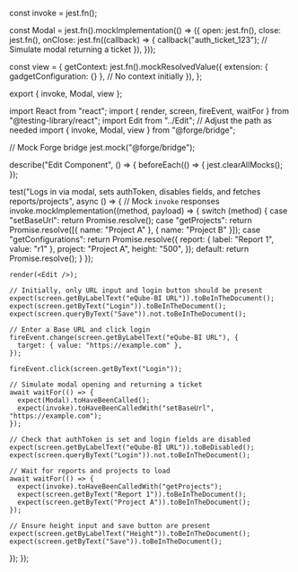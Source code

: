 const invoke = jest.fn();

const Modal = jest.fn().mockImplementation(() => ({
  open: jest.fn(),
  close: jest.fn(),
  onClose: jest.fn((callback) => {
    callback("auth_ticket_123"); // Simulate modal returning a ticket
  }),
}));

const view = {
  getContext: jest.fn().mockResolvedValue({
    extension: { gadgetConfiguration: {} }, // No context initially
  }),
};

export { invoke, Modal, view };



import React from "react";
import { render, screen, fireEvent, waitFor } from "@testing-library/react";
import Edit from "../Edit"; // Adjust the path as needed
import { invoke, Modal, view } from "@forge/bridge";

// Mock Forge bridge
jest.mock("@forge/bridge");

describe("Edit Component", () => {
  beforeEach(() => {
    jest.clearAllMocks();
  });

  test("Logs in via modal, sets authToken, disables fields, and fetches reports/projects", async () => {
    // Mock `invoke` responses
    invoke.mockImplementation((method, payload) => {
      switch (method) {
        case "setBaseUrl":
          return Promise.resolve();
        case "getProjects":
          return Promise.resolve([{ name: "Project A" }, { name: "Project B" }]);
        case "getConfigurations":
          return Promise.resolve({
            report: { label: "Report 1", value: "r1" },
            project: "Project A",
            height: "500",
          });
        default:
          return Promise.resolve();
      }
    });

    render(<Edit />);

    // Initially, only URL input and login button should be present
    expect(screen.getByLabelText("eQube-BI URL")).toBeInTheDocument();
    expect(screen.getByText("Login")).toBeInTheDocument();
    expect(screen.queryByText("Save")).not.toBeInTheDocument();

    // Enter a Base URL and click login
    fireEvent.change(screen.getByLabelText("eQube-BI URL"), {
      target: { value: "https://example.com" },
    });

    fireEvent.click(screen.getByText("Login"));

    // Simulate modal opening and returning a ticket
    await waitFor(() => {
      expect(Modal).toHaveBeenCalled();
      expect(invoke).toHaveBeenCalledWith("setBaseUrl", "https://example.com");
    });

    // Check that authToken is set and login fields are disabled
    expect(screen.getByLabelText("eQube-BI URL")).toBeDisabled();
    expect(screen.queryByText("Login")).not.toBeInTheDocument();

    // Wait for reports and projects to load
    await waitFor(() => {
      expect(invoke).toHaveBeenCalledWith("getProjects");
      expect(screen.getByText("Report 1")).toBeInTheDocument();
      expect(screen.getByText("Project A")).toBeInTheDocument();
    });

    // Ensure height input and save button are present
    expect(screen.getByLabelText("Height")).toBeInTheDocument();
    expect(screen.getByText("Save")).toBeInTheDocument();
  });
});

